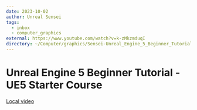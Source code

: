 ```yaml
---
date: 2023-10-02
author: Unreal Sensei
tags:
  - inbox
  - computer_graphics
external: https://www.youtube.com/watch?v=k-zMkzmduqI
directory: ~/Computer/graphics/Sensei-Unreal_Engine_5_Beginner_Tutorial/
---
```


# Unreal Engine 5 Beginner Tutorial - UE5 Starter Course

[Local video](file:///home/inom/Computer/graphics/Sensei-Unreal_Engine_5_Beginner_Tutorial/tutorial.mp4)
